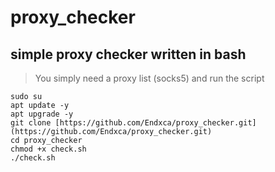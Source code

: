# proxy_checker
## simple proxy checker written in bash
> You simply need a proxy list (socks5) and run the script
```
sudo su
apt update -y
apt upgrade -y
git clone [https://github.com/Endxca/proxy_checker.git](https://github.com/Endxca/proxy_checker.git)
cd proxy_checker
chmod +x check.sh
./check.sh
```
